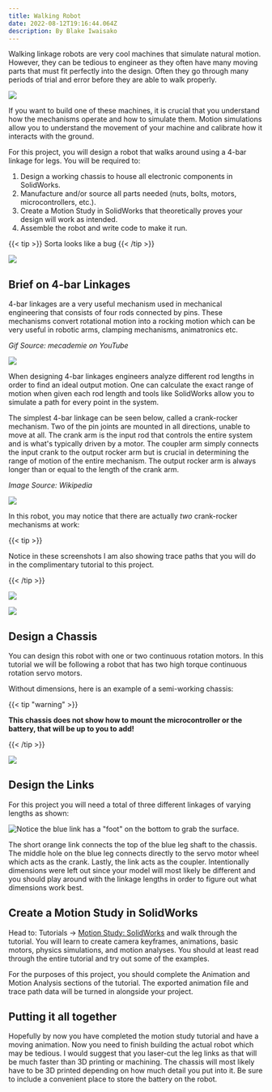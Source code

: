 ```yaml
---
title: Walking Robot
date: 2022-08-12T19:16:44.064Z
description: By Blake Iwaisako
---
```

W﻿alking linkage robots are very cool machines that simulate natural motion. However, they can be tedious to engineer as they often have many moving parts that must fit perfectly into the design. Often they go through many periods of trial and error before they are able to walk properly. 

![](/images/strandbeest-animation-rgb-100ms.gif)

If you want to build one of these machines, it is crucial that you understand how the mechanisms operate and how to simulate them. Motion simulations allow you to understand the movement of your machine and calibrate how it interacts with the ground. 



For this project, you will design a robot that walks around using a 4-bar linkage for legs. You will be required to:

1. Design a working chassis to house all electronic components in SolidWorks.
2. Manufacture and/or source all parts needed (nuts, bolts, motors, microcontrollers, etc.).
3. Create a Motion Study in SolidWorks that theoretically proves your design will work as intended.
4. Assemble the robot and write code to make it run.



{{< tip >}}
Sorta looks like a bug 
{{< /tip >}}

![](/images/finalrender.jpg)



## Brief on 4-bar Linkages

4-bar linkages are a very useful mechanism used in mechanical engineering that consists of four rods connected by pins. These mechanisms convert rotational motion into a rocking motion which can be very useful in robotic arms, clamping mechanisms, animatronics etc. 

*Gif Source: mecademie on YouTube*

![](/images/frankyoungcaudata-size_restricted.gif)

When designing 4-bar linkages engineers analyze different rod lengths in order to find an ideal output motion. One can calculate the exact range of motion when given each rod length and tools like SolidWorks allow you to simulate a path for every point in the system. 

The simplest 4-bar linkage can be seen below, called a crank-rocker mechanism. Two of the pin joints are mounted in all directions, unable to move at all. The crank arm is the input rod that controls the entire system and is what's typically driven by a motor. The coupler arm simply connects the input crank to the output rocker arm but is crucial in determining the range of motion of the entire mechanism. The output rocker arm is always longer than or equal to the length of the crank arm. 

*Image Source: Wikipedia*

![](/images/explanation.png)

In this robot, you may notice that there are actually *two* crank-rocker mechanisms at work:

{{< tip >}}

Notice in these screenshots I am also showing trace paths that you will do in the complimentary tutorial to this project.

{{< /tip >}}

![](/images/cr1.png)

![](/images/cr2.png)

## Design a Chassis

You can design this robot with one or two continuous rotation motors. In this tutorial we will be following a robot that has two high torque continuous rotation servo motors. 

Without dimensions, here is an example of a semi-working chassis:

{{< tip "warning" >}}






**This chassis does not show how to mount the microcontroller or the battery, that will be up to you to add!**






{{< /tip >}}

![](/images/chassis.png)

## Design the Links

For this project you will need a total of three different linkages of varying lengths as shown:

![Notice the blue link has a "foot" on the bottom to grab the surface. ](/images/legs.png)

The short orange link connects the top of the blue leg shaft to the chassis. The middle hole on the blue leg connects directly to the servo motor wheel which acts as the crank. Lastly, the link acts as the coupler. Intentionally dimensions were left out since your model will most likely be different and you should play around with the linkage lengths in order to figure out what dimensions work best.

## Create a Motion Study in SolidWorks

Head to: Tutorials -> [Motion Study: SolidWorks](/tutorials/solidworks-motion-study/) and walk through the tutorial. You will learn to create camera keyframes, animations, basic motors, physics simulations, and motion analyses. You should at least read through the entire tutorial and try out some of the examples.

For the purposes of this project, you should complete the Animation and Motion Analysis sections of the tutorial. The exported animation file and trace path data will be turned in alongside your project.





## P﻿utting it all together

H﻿opefully by now you have completed the motion study tutorial and have a moving animation. Now you need to finish building the actual robot which may be tedious. I would suggest that you laser-cut the leg links as that will be much faster than 3D printing or machining. The chassis will most likely have to be 3D printed depending on how much detail you put into it. Be sure to include a convenient place to store the battery on the robot.